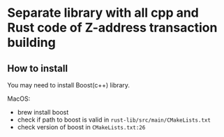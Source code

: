 # Separate library with all cpp and Rust code of Z-address transaction building

## How to install
You may need to install Boost(c++) library.

MacOS:
- brew install boost
- check if path to boost is valid in `rust-lib/src/main/CMakeLists.txt`
- check version of boost in `CMakeLists.txt:26`